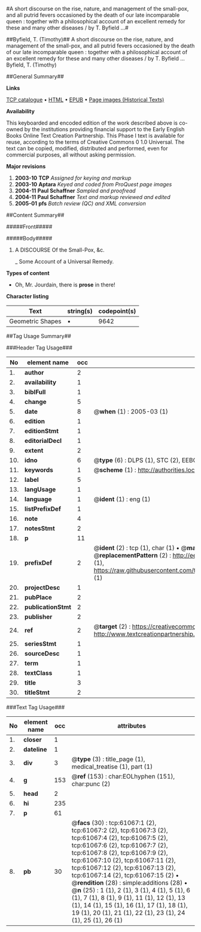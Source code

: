 #A short discourse on the rise, nature, and management of the small-pox, and all putrid fevers occasioned by the death of our late incomparable queen : together with a philosophical account of an excellent remedy for these and many other diseases / by T. Byfield ...#

##Byfield, T. (Timothy)##
A short discourse on the rise, nature, and management of the small-pox, and all putrid fevers occasioned by the death of our late incomparable queen : together with a philosophical account of an excellent remedy for these and many other diseases / by T. Byfield ...
Byfield, T. (Timothy)

##General Summary##

**Links**

[TCP catalogue](http://www.ota.ox.ac.uk/tcp/)  • 
[HTML](http://tei.it.ox.ac.uk/tcp/Texts-HTML/free/A30/A30809.html)  • 
[EPUB](http://tei.it.ox.ac.uk/tcp/Texts-EPUB/free/A30/A30809.epub) • 
[Page images (Historical Texts)](https://data.historicaltexts.jisc.ac.uk/view?pubId=eebo-12393767e&pageId=eebo-12393767e-61067-1)

**Availability**

This keyboarded and encoded edition of the
	       work described above is co-owned by the institutions
	       providing financial support to the Early English Books
	       Online Text Creation Partnership. This Phase I text is
	       available for reuse, according to the terms of Creative
	       Commons 0 1.0 Universal. The text can be copied,
	       modified, distributed and performed, even for
	       commercial purposes, all without asking permission.

**Major revisions**

1. __2003-10__ __TCP__ *Assigned for keying and markup*
1. __2003-10__ __Aptara__ *Keyed and coded from ProQuest page images*
1. __2004-11__ __Paul Schaffner__ *Sampled and proofread*
1. __2004-11__ __Paul Schaffner__ *Text and markup reviewed and edited*
1. __2005-01__ __pfs__ *Batch review (QC) and XML conversion*

##Content Summary##

#####Front#####

#####Body#####

1. A
DISCOURSE
Of the
Small-Pox, &c.

    _ Some Account of a Universal Remedy.

**Types of content**

  * Oh, Mr. Jourdain, there is **prose** in there!

**Character listing**


|Text|string(s)|codepoint(s)|
|---|---|---|
|Geometric Shapes|▪|9642|

##Tag Usage Summary##

###Header Tag Usage###

|No|element name|occ|attributes|
|---|---|---|---|
|1.|__author__|2||
|2.|__availability__|1||
|3.|__biblFull__|1||
|4.|__change__|5||
|5.|__date__|8| @__when__ (1) : 2005-03 (1)|
|6.|__edition__|1||
|7.|__editionStmt__|1||
|8.|__editorialDecl__|1||
|9.|__extent__|2||
|10.|__idno__|6| @__type__ (6) : DLPS (1), STC (2), EEBO-CITATION (1), OCLC (1), VID (1)|
|11.|__keywords__|1| @__scheme__ (1) : http://authorities.loc.gov/ (1)|
|12.|__label__|5||
|13.|__langUsage__|1||
|14.|__language__|1| @__ident__ (1) : eng (1)|
|15.|__listPrefixDef__|1||
|16.|__note__|4||
|17.|__notesStmt__|2||
|18.|__p__|11||
|19.|__prefixDef__|2| @__ident__ (2) : tcp (1), char (1)  •  @__matchPattern__ (2) : ([0-9\-]+):([0-9IVX]+) (1), (.+) (1)  •  @__replacementPattern__ (2) : http://eebo.chadwyck.com/downloadtiff?vid=$1&page=$2 (1), https://raw.githubusercontent.com/textcreationpartnership/Texts/master/tcpchars.xml#$1 (1)|
|20.|__projectDesc__|1||
|21.|__pubPlace__|2||
|22.|__publicationStmt__|2||
|23.|__publisher__|2||
|24.|__ref__|2| @__target__ (2) : https://creativecommons.org/publicdomain/zero/1.0/ (1), http://www.textcreationpartnership.org/docs/. (1)|
|25.|__seriesStmt__|1||
|26.|__sourceDesc__|1||
|27.|__term__|1||
|28.|__textClass__|1||
|29.|__title__|3||
|30.|__titleStmt__|2||


###Text Tag Usage###

|No|element name|occ|attributes|
|---|---|---|---|
|1.|__closer__|1||
|2.|__dateline__|1||
|3.|__div__|3| @__type__ (3) : title_page (1), medical_treatise (1), part (1)|
|4.|__g__|153| @__ref__ (153) : char:EOLhyphen (151), char:punc (2)|
|5.|__head__|2||
|6.|__hi__|235||
|7.|__p__|61||
|8.|__pb__|30| @__facs__ (30) : tcp:61067:1 (2), tcp:61067:2 (2), tcp:61067:3 (2), tcp:61067:4 (2), tcp:61067:5 (2), tcp:61067:6 (2), tcp:61067:7 (2), tcp:61067:8 (2), tcp:61067:9 (2), tcp:61067:10 (2), tcp:61067:11 (2), tcp:61067:12 (2), tcp:61067:13 (2), tcp:61067:14 (2), tcp:61067:15 (2)  •  @__rendition__ (28) : simple:additions (28)  •  @__n__ (25) : 1 (1), 2 (1), 3 (1), 4 (1), 5 (1), 6 (1), 7 (1), 8 (1), 9 (1), 11 (1), 12 (1), 13 (1), 14 (1), 15 (1), 16 (1), 17 (1), 18 (1), 19 (1), 20 (1), 21 (1), 22 (1), 23 (1), 24 (1), 25 (1), 26 (1)|
